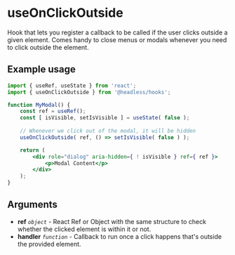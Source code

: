 # useOnClickOutside

Hook that lets you register a callback to be called if the user clicks outside a given element. Comes handy to close
menus or modals whenever you need to click outside the element.

## Example usage

```jsx
import { useRef, useState } from 'react';
import { useOnClickOutside } from '@headless/hooks';

function MyModal() {
    const ref = useRef();
    const [ isVisible, setIsVisible ] = useState( false );
	
    // Whenever we click out of the modal, it will be hidden
    useOnClickOutside( ref, () => setIsVisible( false ) );

    return (
        <div role="dialog" aria-hidden={ ! isVisible } ref={ ref }>
            <p>Modal Content</p>
        </div>
    );
}
```

## Arguments

* **ref** _`object`_ - React Ref or Object with the same structure to check whether the clicked element is within it or not.
* **handler** _`function`_ - Callback to run once a click happens that's outside the provided element.
